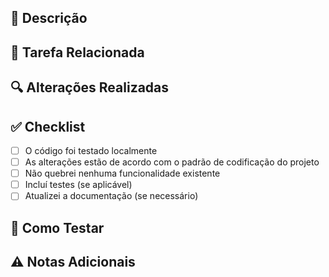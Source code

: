 ## 📝 Descrição

<!-- Descreva brevemente o que essa PR faz. Explique o propósito da mudança, problema resolvido ou funcionalidade adicionada. -->

## 📌 Tarefa Relacionada

<!-- Vincule a issue ou tarefa correspondente, se houver. Exemplo:
Closes #123 -->

## 🔍 Alterações Realizadas

<!-- Liste as principais mudanças feitas neste PR. Exemplo:
- Criação do componente Header
- Refatoração da função de login
- Adição de validação no formulário de cadastro
-->

## ✅ Checklist

- [ ] O código foi testado localmente
- [ ] As alterações estão de acordo com o padrão de codificação do projeto
- [ ] Não quebrei nenhuma funcionalidade existente
- [ ] Incluí testes (se aplicável)
- [ ] Atualizei a documentação (se necessário)

## 🧪 Como Testar

<!-- Descreva os passos para testar as alterações. Exemplo:
1. Rodar `python manage.py runserver`
2. Acessar `/login`
3. Verificar se o login funciona com as novas regras -->

## ⚠️ Notas Adicionais

<!-- Qualquer outra informação que possa ajudar o revisor, como decisões de implementação ou pontos a serem discutidos. -->
